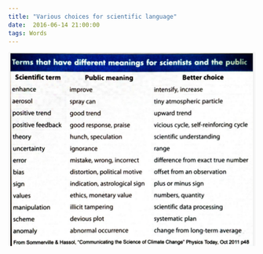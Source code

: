 ```yaml
---
title: "Various choices for scientific language"
date:  2016-06-14 21:00:00
tags: Words
---
```


![](/assets/img/sci-words.png)
